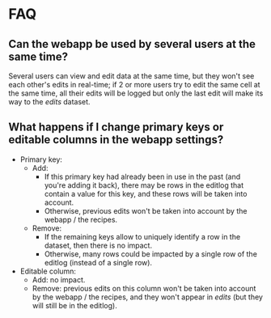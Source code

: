 # FAQ

## Can the webapp be used by several users at the same time?

Several users can view and edit data at the same time, but they won't see each other's edits in real-time; if 2 or more users try to edit the same cell at the same time, all their edits will be logged but only the last edit will make its way to the _edits_ dataset.

## What happens if I change primary keys or editable columns in the webapp settings?

* Primary key:
  * Add:
    * If this primary key had already been in use in the past (and you're adding it back), there may be rows in the editlog that contain a value for this key, and these rows will be taken into account.
    * Otherwise, previous edits won't be taken into account by the webapp / the recipes.
  * Remove:
    * If the remaining keys allow to uniquely identify a row in the dataset, then there is no impact.
    * Otherwise, many rows could be impacted by a single row of the editlog (instead of a single row).
* Editable column:
  * Add: no impact.
  * Remove: previous edits on this column won't be taken into account by the webapp / the recipes, and they won't appear in _edits_ (but they will still be in the editlog).

